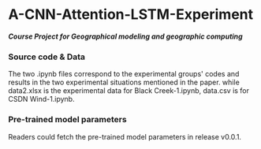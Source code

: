 # A-CNN-Attention-LSTM-Experiment
***Course Project for Geographical modeling and geographic computing***
### Source code & Data
The two .ipynb files correspond to the experimental groups' codes and results in the two experimental situations mentioned in the paper.
while data2.xlsx is the experimental data for Black Creek-1.ipynb, data.csv is for CSDN Wind-1.ipynb.
### Pre-trained model parameters
Readers could fetch the pre-trained model parameters in release v0.0.1.
